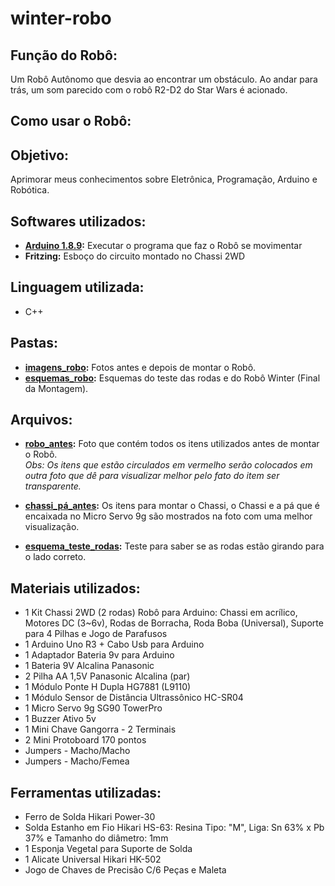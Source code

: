 # winter-robo

## Função do Robô: 
Um Robô Autônomo que desvia ao encontrar um obstáculo. Ao andar para trás, um som parecido com o robô R2-D2 do Star Wars é acionado.  


## Como usar o Robô: 



## Objetivo:
Aprimorar meus conhecimentos sobre Eletrônica, Programação, Arduino e Robótica. 



## Softwares utilizados:
* **[Arduino 1.8.9](https://www.arduino.cc/en/Main/Software):** Executar o programa que faz o Robô se movimentar
* **Fritzing:** Esboço do circuito montado no Chassi 2WD

## Linguagem utilizada:
* C++ 



## Pastas:
* **[imagens_robo](https://github.com/karenarcoverde/winter-robo/tree/master/imagens_robo):** Fotos antes e depois de montar o Robô.
* **[esquemas_robo](https://github.com/karenarcoverde/winter-robo/tree/master/esquemas_robo):** Esquemas do teste das rodas e do Robô Winter (Final da Montagem).


## Arquivos: 
* **[robo_antes](https://github.com/karenarcoverde/winter-robo/blob/master/imagens_robo/robo_antes.jpg):** Foto que contém todos os itens utilizados antes de montar o Robô. <br>
*Obs: Os itens que estão circulados em vermelho serão colocados em outra foto que dê para visualizar melhor pelo fato do item ser transparente.* <br>



* **[chassi_pá_antes](https://github.com/karenarcoverde/winter-robo/blob/master/imagens_robo/chassi_p%C3%A1_antes.jpg):** Os itens para montar o Chassi, o Chassi e a pá que é encaixada no Micro Servo 9g são mostrados na foto com uma melhor visualização. <br> 

* **[esquema_teste_rodas](https://github.com/karenarcoverde/winter-robo/blob/master/esquemas_robo/esquema_teste_rodas.jpg):** Teste para saber se as rodas estão girando para o lado correto. <br>







## Materiais utilizados:
* 1 Kit Chassi 2WD (2 rodas) Robô para Arduino: Chassi em acrílico, Motores DC (3~6v), Rodas de Borracha, Roda Boba (Universal), Suporte para 4 Pilhas e Jogo de Parafusos
* 1 Arduino Uno R3 + Cabo Usb para Arduino
* 1 Adaptador Bateria 9v para Arduino
* 1 Bateria 9V Alcalina Panasonic
* 2 Pilha AA 1,5V Panasonic Alcalina (par)
* 1 Módulo Ponte H Dupla HG7881 (L9110)
* 1 Módulo Sensor de Distância Ultrassônico HC-SR04
* 1 Micro Servo 9g SG90 TowerPro
* 1 Buzzer Ativo 5v
* 1 Mini Chave Gangorra - 2 Terminais
* 2 Mini Protoboard 170 pontos
* Jumpers - Macho/Macho
* Jumpers - Macho/Femea




## Ferramentas utilizadas:
* Ferro de Solda Hikari Power-30
* Solda Estanho em Fio Hikari HS-63: Resina Tipo: "M", Liga: Sn 63% x Pb 37% e Tamanho do diâmetro: 1mm
* 1 Esponja Vegetal para Suporte de Solda
* 1 Alicate Universal Hikari HK-502
* Jogo de Chaves de Precisão C/6 Peças e Maleta

